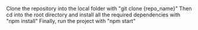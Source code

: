 Clone the repository into the local folder with "git clone {repo_name}"
Then cd into the root directory and install all the required dependencies with "npm install"
Finally, run the project with "npm start"
